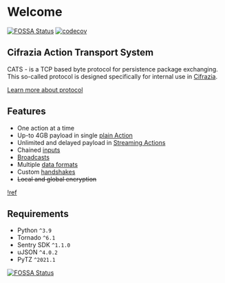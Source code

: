 # Welcome

[![FOSSA Status](https://app.fossa.com/api/projects/git%2Bgithub.com%2FCifrazia%2Fcats-python.svg?type=shield)](https://app.fossa.com/projects/git%2Bgithub.com%2FCifrazia%2Fcats-python?ref=badge_shield)
[![codecov](https://codecov.io/gh/Cifrazia/cats-python/branch/master/graph/badge.svg?token=MMDPS40REC)](https://codecov.io/gh/Cifrazia/cats-python)

## Cifrazia Action Transport System

CATS - is a TCP based byte protocol for persistence package exchanging. This so-called protocol is designed specifically
for internal use in [Cifrazia](https://cifrazia.com).

[Learn more about protocol](./protocol)

## Features

+ One action at a time
+ Up-to 4GB payload in single [plain Action](protocol/2.0.md#0x00-action)
+ Unlimited and delayed payload in [Streaming Actions](protocol/2.0.md#0x01-streamaction)
+ Chained [inputs](protocol/2.0.md#inputs)
+ [Broadcasts](protocol/2.0.md#broadcast)
+ Multiple [data formats](protocol/2.0.md#data-types)
+ Custom [handshakes](protocol/2.0.md#handshake)
+ ~~Local and global encryption~~

[!ref](get-started.md)

## Requirements

+ Python `^3.9`
+ Tornado `^6.1`
+ Sentry SDK `^1.1.0`
+ uJSON `^4.0.2`
+ PyTZ `^2021.1`

[![FOSSA Status](https://app.fossa.com/api/projects/git%2Bgithub.com%2FCifrazia%2Fcats-python.svg?type=large)](https://app.fossa.com/projects/git%2Bgithub.com%2FCifrazia%2Fcats-python?ref=badge_large)